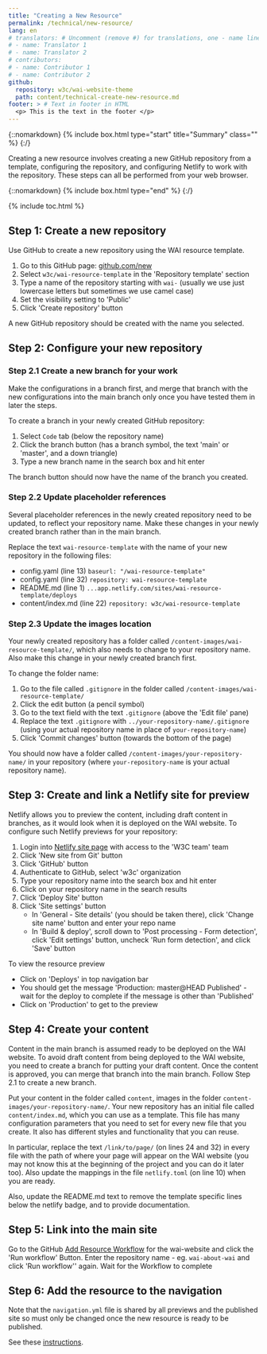 ```yaml
---
title: "Creating a New Resource"
permalink: /technical/new-resource/
lang: en
# translators: # Uncomment (remove #) for translations, one - name line per translator.
# - name: Translator 1
# - name: Translator 2
# contributors:
# - name: Contributor 1
# - name: Contributor 2
github:
  repository: w3c/wai-website-theme
  path: content/technical-create-new-resource.md
footer: > # Text in footer in HTML
  <p> This is the text in the footer </p>
---
```


{::nomarkdown}
{% include box.html type="start" title="Summary" class="" %}
{:/}

Creating a new resource involves creating a new GitHub repository from a template, configuring the repository, and configuring Netlify to work with the repository. These steps can all be performed from your web browser.

{::nomarkdown}
{% include box.html type="end" %}
{:/}

{% include toc.html %}

## Step 1: Create a new repository

Use GitHub to create a new repository using the WAI resource template.

1. Go to this GitHub page: [github.com/new](https://github.com/new)
2. Select `w3c/wai-resource-template` in the 'Repository template' section
3. Type a name of the repository starting with `wai-` (usually we use just lowercase letters but sometimes we use camel case)
4. Set the visibility setting to 'Public'
5. Click 'Create repository' button

A new GitHub repository should be created with the name you selected.

## Step 2: Configure your new repository

### Step 2.1 Create a new branch for your work

Make the configurations in a branch first, and merge that branch with the new configurations into the main branch only once you have tested them in later the steps.

To create a branch in your newly created GitHub repository:

1. Select `Code` tab (below the repository name)
2. Click the branch button (has a branch symbol, the text 'main' or 'master', and a down triangle)
3. Type a new branch name in the search box and hit enter

The branch button should now have the name of the branch you created.

### Step 2.2 Update placeholder references

Several placeholder references in the newly created repository need to be updated, to reflect your repository name. Make these changes in your newly created branch rather than in the main branch.

Replace the text `wai-resource-template` with the name of your new repository in the following files:

- config.yaml (line 13) `baseurl: "/wai-resource-template"`
- config.yaml (line 32) `repository: wai-resource-template`
- README.md (line 1) `...app.netlify.com/sites/wai-resource-template/deploys`
- content/index.md (line 22) `repository: w3c/wai-resource-template`

### Step 2.3 Update the images location

Your newly created repository has a folder called `/content-images/wai-resource-template/`, which also needs to change to your repository name. Also make this change in your newly created branch first.

To change the folder name:

1. Go to the file called `.gitignore` in the folder called `/content-images/wai-resource-template/`
2. Click the edit button (a pencil symbol)
3. Go to the text field with the text `.gitignore` (above the 'Edit file' pane)
4. Replace the text `.gitignore` with `../your-repository-name/.gitignore` (using your actual repository name in place of `your-repository-name`)
5. Click 'Commit changes' button (towards the bottom of the page)

You should now have a folder called `/content-images/your-repository-name/` in your repository (where `your-repository-name` is your actual repository name).

## Step 3: Create and link a Netlify site for preview

Netlify allows you to preview the content, including draft content in branches, as it would look when it is deployed on the WAI website. To configure such Netlify previews for your repository:

1. Login into [Netlify site page](https://app.netlify.com/teams/w3c/sites) with access to the 'W3C team' team
2. Click 'New site from Git' button
3. Click 'GitHub' button
4. Authenticate to GitHub, select 'w3c' organization
5. Type your repository name into the search box and hit enter
6. Click on your repository name in the search results
7. Click 'Deploy Site' button
8. Click 'Site settings' button
   - In 'General - Site details' (you should be taken there), click 'Change site name' button and enter your repo name
   - In 'Build & deploy', scroll down to 'Post processing - Form detection', click 'Edit settings' button, uncheck 'Run form detection', and click 'Save' button

To view the resource preview

- Click on 'Deploys' in top navigation bar
- You should get the message 'Production: master@HEAD Published' - wait for the deploy to complete if the message is other than 'Published'
- Click on 'Production' to get to the preview

## Step 4: Create your content

Content in the main branch is assumed ready to be deployed on the WAI website. To avoid draft content from being deployed to the WAI website, you need to create a branch for putting your draft content. Once the content is approved, you can merge that branch into the main branch. Follow Step 2.1 to create a new branch.

Put your content in the folder called `content`, images in the folder `content-images/your-repository-name/`. Your new repository has an initial file called `content/index.md`, which you can use as a template. This file has many configuration parameters that you need to set for every new file that you create. It also has different styles and functionality that you can reuse.

In particular, replace the text `/link/to/page/` (on lines 24 and 32) in every file with the path of where your page will appear on the WAI website (you may not know this at the beginning of the project and you can do it later too). Also update the mappings in the file `netlify.toml` (on line 10) when you are ready.

Also, update the README.md text to remove the template specific lines below the netlify badge, and to provide documentation.

## Step 5: Link into the main site

Go to the GitHub [Add Resource Workflow](https://github.com/w3c/wai-website/actions?query=workflow%3A%22Add+Resource%22) for the wai-website and click the 'Run workflow' Button. Enter the repository name - eg. `wai-about-wai` and click 'Run workflow'' again. Wait for the Workflow to complete

## Step 6: Add the resource to the navigation

Note that the `navigation.yml` file is shared by all previews and the published site so must only be changed once the new resource is ready to be published.

See these [instructions](../navigation).

